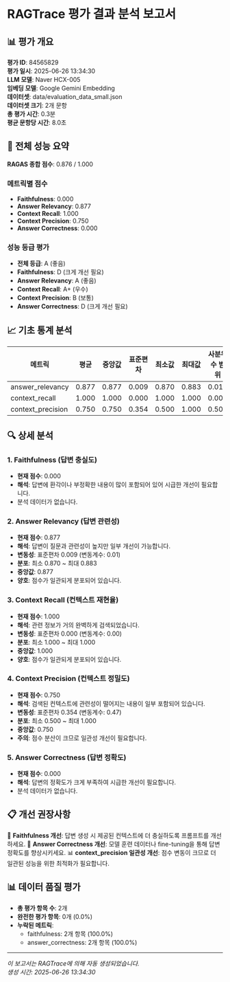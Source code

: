 # RAGTrace 평가 결과 분석 보고서

## 📊 평가 개요

**평가 ID**: 84565829  
**평가 일시**: 2025-06-26 13:34:30  
**LLM 모델**: Naver HCX-005  
**임베딩 모델**: Google Gemini Embedding  
**데이터셋**: data/evaluation_data_small.json  
**데이터셋 크기**: 2개 문항  
**총 평가 시간**: 0.3분  
**평균 문항당 시간**: 8.0초  

## 🎯 전체 성능 요약

**RAGAS 종합 점수**: 0.876 / 1.000

### 메트릭별 점수
- **Faithfulness**: 0.000
- **Answer Relevancy**: 0.877
- **Context Recall**: 1.000
- **Context Precision**: 0.750
- **Answer Correctness**: 0.000

### 성능 등급 평가
- **전체 등급**: A (좋음)
- **Faithfulness**: D (크게 개선 필요)
- **Answer Relevancy**: A (좋음)
- **Context Recall**: A+ (우수)
- **Context Precision**: B (보통)
- **Answer Correctness**: D (크게 개선 필요)

## 📈 기초 통계 분석

| 메트릭 | 평균 | 중앙값 | 표준편차 | 최소값 | 최대값 | 사분위수 범위 |
|--------|------|--------|----------|--------|--------|---------------|
| answer_relevancy | 0.877 | 0.877 | 0.009 | 0.870 | 0.883 | 0.013 |
| context_recall | 1.000 | 1.000 | 0.000 | 1.000 | 1.000 | 0.000 |
| context_precision | 0.750 | 0.750 | 0.354 | 0.500 | 1.000 | 0.500 |

## 🔍 상세 분석

### 1. Faithfulness (답변 충실도)
- **현재 점수**: 0.000
- **해석**: 답변에 환각이나 부정확한 내용이 많이 포함되어 있어 시급한 개선이 필요합니다.
- 분석 데이터가 없습니다.

### 2. Answer Relevancy (답변 관련성)
- **현재 점수**: 0.877
- **해석**: 답변이 질문과 관련성이 높지만 일부 개선이 가능합니다.
- **변동성**: 표준편차 0.009 (변동계수: 0.01)
- **분포**: 최소 0.870 ~ 최대 0.883
- **중앙값**: 0.877
- **양호**: 점수가 일관되게 분포되어 있습니다.

### 3. Context Recall (컨텍스트 재현율)
- **현재 점수**: 1.000
- **해석**: 관련 정보가 거의 완벽하게 검색되었습니다.
- **변동성**: 표준편차 0.000 (변동계수: 0.00)
- **분포**: 최소 1.000 ~ 최대 1.000
- **중앙값**: 1.000
- **양호**: 점수가 일관되게 분포되어 있습니다.

### 4. Context Precision (컨텍스트 정밀도)
- **현재 점수**: 0.750
- **해석**: 검색된 컨텍스트에 관련성이 떨어지는 내용이 일부 포함되어 있습니다.
- **변동성**: 표준편차 0.354 (변동계수: 0.47)
- **분포**: 최소 0.500 ~ 최대 1.000
- **중앙값**: 0.750
- **주의**: 점수 분산이 크므로 일관성 개선이 필요합니다.


### 5. Answer Correctness (답변 정확도)
- **현재 점수**: 0.000
- **해석**: 답변의 정확도가 크게 부족하여 시급한 개선이 필요합니다.
- 분석 데이터가 없습니다.


## 📋 개선 권장사항

📌 **Faithfulness 개선**: 답변 생성 시 제공된 컨텍스트에 더 충실하도록 프롬프트를 개선하세요.
📌 **Answer Correctness 개선**: 모델 훈련 데이터나 fine-tuning을 통해 답변 정확도를 향상시키세요.
📊 **context_precision 일관성 개선**: 점수 변동이 크므로 더 일관된 성능을 위한 최적화가 필요합니다.

## 📊 데이터 품질 평가

- **총 평가 항목 수**: 2개
- **완전한 평가 항목**: 0개 (0.0%)
- **누락된 메트릭**:
  - faithfulness: 2개 항목 (100.0%)
  - answer_correctness: 2개 항목 (100.0%)

---

*이 보고서는 RAGTrace에 의해 자동 생성되었습니다.*  
*생성 시간: 2025-06-26 13:34:30*

